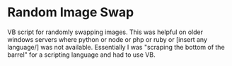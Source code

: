 # Random Image Swap

VB script for randomly swapping images. This was helpful on older windows servers where python or node or php or ruby or [insert any language/]
was not available. Essentially I was "scraping the bottom of the barrel" for a scripting language and had to use VB.
